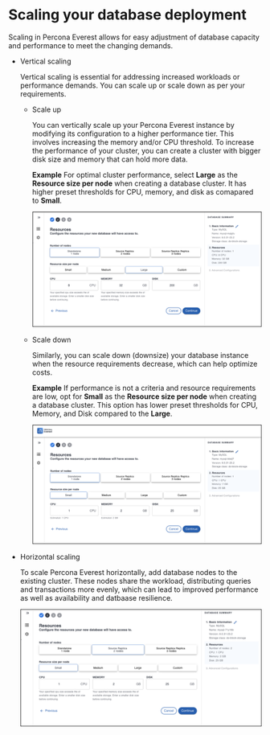# Scaling your database deployment

Scaling in Percona Everest allows for easy adjustment of database capacity and performance to meet the changing demands.

* Vertical scaling
            
    Vertical scaling is essential for addressing increased workloads or performance demands. You can scale up or scale down as per your requirements. 
        
    * Scale up

        You can vertically scale up your Percona Everest instance by modifying its configuration to a higher performance tier. This involves increasing the memory and/or CPU threshold. To increase the performance of your cluster, you can create a cluster with bigger disk size and memory that can hold more data.
        
        **Example**
        For optimal cluster performance, select **Large** as the **Resource size per node** when creating a database cluster. It has higher preset thresholds for CPU, memory, and disk as comapared to **Small**.
            
        ![!image](images/everest_scale_vertically_up.png)

    * Scale down 

        Similarly, you can scale down (downsize) your database instance when the resource requirements decrease, which can help optimize costs.
            
        **Example**
      If performance is not a criteria and resource requirements are low, opt for **Small** as the **Resource size per node** when creating a database cluster. This option has lower preset thresholds for CPU, Memory, and Disk compared to the **Large**.
        
        ![!image](images/everest_db_scaling.png)

* Horizontal scaling

    To scale Percona Everest horizontally, add database nodes to the existing cluster. These nodes share the workload, distributing queries and transactions more evenly, which can lead to improved performance as well as availability and datbaase resilience.

    ![!image](images/everest_scale_horizontally.png)






